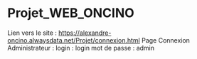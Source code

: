 # Projet_WEB_ONCINO

Lien vers le site : https://alexandre-oncino.alwaysdata.net/Projet/connexion.html
Page Connexion Administrateur :
login : login
mot de passe : admin
